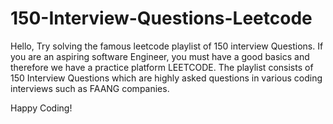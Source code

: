 # 150-Interview-Questions-Leetcode
Hello, 
  Try solving the famous leetcode playlist of 150 interview Questions. If you are an aspiring software Engineer, you must have a good basics and therefore we have a practice platform LEETCODE. The playlist consists of 150 Interview Questions which are highly asked questions in various coding interviews such as FAANG companies.


  Happy Coding!
